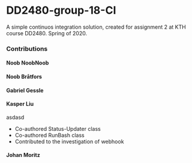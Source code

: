 # DD2480-group-18-CI
A simple continuos integration solution, created for assignment 2 at KTH course DD2480. Spring of 2020.

### Contributions
#### Noob NoobNoob


#### Noob Bråtfors

#### Gabriel Gessle

#### Kasper Liu
asdasd
- Co-authored Status-Updater class
- Co-authored RunBash class 
- Contributed to the investigation of webhook

#### Johan Moritz
